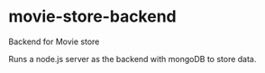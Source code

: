 # movie-store-backend
Backend for Movie store

Runs a node.js server as the backend with mongoDB to store data.
